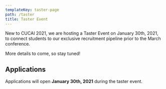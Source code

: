 ```yaml
---
templateKey: taster-page
path: /taster
title: Taster Event
---
```

New to CUCAI 2021, we are hosting a Taster Event on January 30th, 2021, to connect students to our exclusive recruitment pipeline prior to the March conference.

More details to come, so stay tuned!

## Applications
Applications will open <strong>January 30th, 2021</strong> during the taster event.
